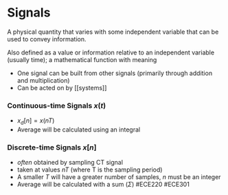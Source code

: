 # Signals
A physical quantity that varies with some independent variable that can be used to convey information.

Also defined as a value or information relative to an independent variable (usually time); a mathematical function with meaning
- One signal can be built from other signals (primarily through addition and multiplication)
- Can be acted on by [[systems]]


### Continuous-time Signals $x(t)$
- $x_{d}[n]=x(nT)$
- Average will be calculated using an integral
### Discrete-time Signals $x[n]$
- *often* obtained by sampling CT signal
- taken at values $nT$ (where T is the sampling period)
- A smaller $T$ will have a greater number of samples, $n$ must be an integer
- Average will be calculated with a sum ($\Sigma$)
#ECE220 #ECE301